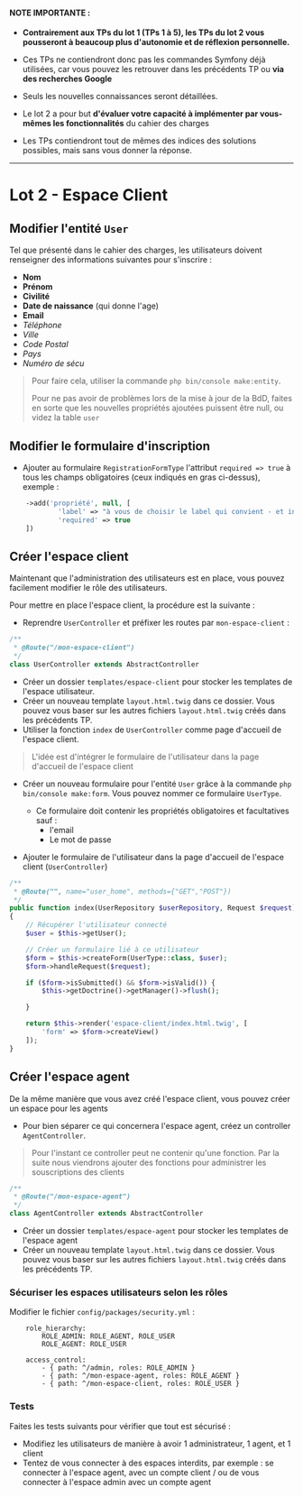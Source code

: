#### NOTE IMPORTANTE : 

* **Contrairement aux TPs du lot 1 (TPs 1 à 5), les TPs du lot 2 vous pousseront à beaucoup plus d'autonomie et de réflexion personnelle.**

* Ces TPs ne contiendront donc pas les commandes Symfony déjà utilisées, car vous pouvez les retrouver dans les précédents TP ou **via des recherches Google**
* Seuls les nouvelles connaissances seront détaillées. 
* Le lot 2 a pour but **d'évaluer votre capacité à implémenter par vous-mêmes les fonctionnalités** du cahier des charges
* Les TPs contiendront tout de mêmes des indices des solutions possibles, mais sans vous donner la réponse. 

___

# Lot 2 - Espace Client

## Modifier l'entité `User`

Tel que présenté dans le cahier des charges, les utilisateurs doivent renseigner des informations suivantes pour s'inscrire : 
* **Nom**
* **Prénom**
* **Civilité**
* **Date de naissance** (qui donne l'age)
* **Email**
* _Téléphone_
* _Ville_
* _Code Postal_
* _Pays_
* _Numéro de sécu_


> Pour faire cela, utiliser la commande `php bin/console make:entity`.
> 
> Pour ne pas avoir de problèmes lors de la mise à jour de la BdD, faites en sorte que les nouvelles propriétés ajoutées puissent être null, ou videz la table `user`

## Modifier le formulaire d'inscription

* Ajouter au formulaire `RegistrationFormType` l'attribut `required => true` à tous les champs obligatoires (ceux indiqués en gras ci-dessus), exemple : 

```php 
    ->add('propriété', null, [
            'label' => "à vous de choisir le label qui convient - et indiquer à l'utilisateur si le champ est obligatoire ou facultatif"
            'required' => true
    ])
```


## Créer l'espace client
Maintenant que l'administration des utilisateurs est en place, vous pouvez facilement modifier le rôle des utilisateurs.

Pour mettre en place l'espace client, la procédure est la suivante : 

* Reprendre `UserController` et préfixer les routes par `mon-espace-client` : 

```php
/**
 * @Route("/mon-espace-client")
 */
class UserController extends AbstractController
```

* Créer un dossier `templates/espace-client` pour stocker les templates de l'espace utilisateur.
* Créer un nouveau template `layout.html.twig` dans ce dossier. Vous pouvez vous baser sur les autres fichiers `layout.html.twig` créés dans les précédents TP.
* Utiliser la fonction `index` de `UserController` comme page d'accueil de l'espace client.
> L'idée est d'intégrer le formulaire de l'utilisateur dans la page d'accueil de l'espace client
* Créer un nouveau formulaire pour l'entité `User` grâce à la commande `php bin/console make:form`. Vous pouvez nommer ce formulaire `UserType`.
  * Ce formulaire doit contenir les propriétés obligatoires et facultatives sauf :
    * l'email
    * Le mot de passe

* Ajouter le formulaire de l'utilisateur dans la page d'accueil de l'espace client (`UserController`)

```php
/**
 * @Route("", name="user_home", methods={"GET","POST"})
 */
public function index(UserRepository $userRepository, Request $request): Response
{
    // Récupérer l'utilisateur connecté
    $user = $this->getUser(); 

    // Créer un formulaire lié à ce utilisateur
    $form = $this->createForm(UserType::class, $user);
    $form->handleRequest($request);

    if ($form->isSubmitted() && $form->isValid()) {
        $this->getDoctrine()->getManager()->flush();

    }

    return $this->render('espace-client/index.html.twig', [
        'form' => $form->createView()
    ]);
}
```

## Créer l'espace agent 

De la même manière que vous avez créé l'espace client, vous pouvez créer un espace pour les agents

* Pour bien séparer ce qui concernera l'espace agent, créez un controller `AgentController`.
> Pour l'instant ce controller peut ne contenir qu'une fonction.
> Par la suite nous viendrons ajouter des fonctions pour administrer les souscriptions des clients

```php
/**
 * @Route("/mon-espace-agent")
 */
class AgentController extends AbstractController
```

* Créer un dossier `templates/espace-agent` pour stocker les templates de l'espace agent
* Créer un nouveau template `layout.html.twig` dans ce dossier. Vous pouvez vous baser sur les autres fichiers `layout.html.twig` créés dans les précédents TP.

### Sécuriser les espaces utilisateurs selon les rôles

Modifier le fichier `config/packages/security.yml` : 
```
    role_hierarchy:
        ROLE_ADMIN: ROLE_AGENT, ROLE_USER
        ROLE_AGENT: ROLE_USER
        
    access_control:
        - { path: ^/admin, roles: ROLE_ADMIN }
        - { path: ^/mon-espace-agent, roles: ROLE_AGENT }
        - { path: ^/mon-espace-client, roles: ROLE_USER }
```

### Tests 

Faites les tests suivants pour vérifier que tout est sécurisé :
* Modifiez les utilisateurs de manière à avoir 1 administrateur, 1 agent, et 1 client
* Tentez de vous connecter à des espaces interdits, par exemple : se connecter à l'espace agent, avec un compte client / ou de vous connecter à l'espace admin avec un compte agent
